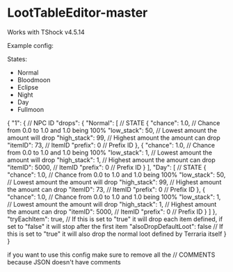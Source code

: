 # LootTableEditor-master


Works with TShock v4.5.14

Example config:

States:
- Normal
- Bloodmoon
- Eclipse
- Night
- Day
- Fullmoon

{
  "1": { // NPC ID
    "drops": {
      "Normal": [ // STATE
        {
          "chance": 1.0, // Chance from 0.0 to 1.0 and 1.0 being 100%
          "low_stack": 50, // Lowest amount the amount will drop
          "high_stack": 99, // Highest amount the amount can drop
          "itemID": 73, // ItemID
          "prefix": 0 // Prefix ID
        },
		    {
          "chance": 1.0, // Chance from 0.0 to 1.0 and 1.0 being 100%
          "low_stack": 1, // Lowest amount the amount will drop
          "high_stack": 1, // Highest amount the amount can drop
          "itemID": 5000, // ItemID
          "prefix": 0 // Prefix ID
        }
      ],
      "Day": [ // STATE
        {
          "chance": 1.0, // Chance from 0.0 to 1.0 and 1.0 being 100%
          "low_stack": 50, // Lowest amount the amount will drop
          "high_stack": 99, // Highest amount the amount can drop
          "itemID": 73, // ItemID
          "prefix": 0 // Prefix ID
        },
		    {
          "chance": 1.0, // Chance from 0.0 to 1.0 and 1.0 being 100%
          "low_stack": 1, // Lowest amount the amount will drop
          "high_stack": 1, // Highest amount the amount can drop
          "itemID": 5000, // ItemID
          "prefix": 0 // Prefix ID
        }
      ]
    },
    "tryEachItem": true, // If this is set to "true" it will drop each item defined, if set to "false" it will stop after the first item
    "alsoDropDefaultLoot": false // If this is set to "true" it will also drop the normal loot defined by Terraria itself
  }
}

if you want to use this config make sure to remove all the // COMMENTS because JSON doesn't have comments
